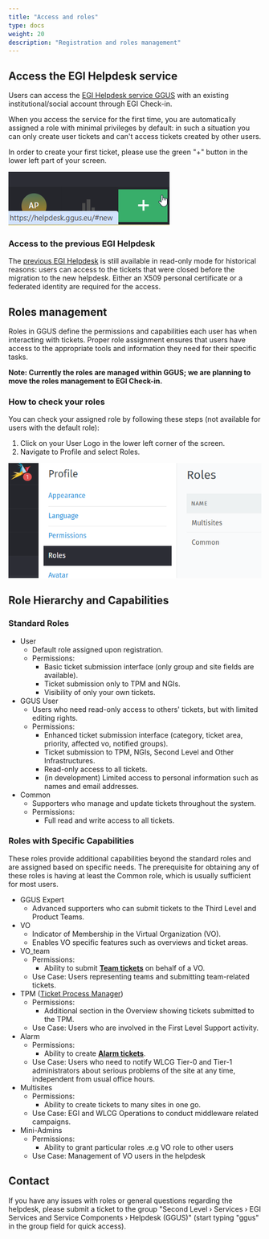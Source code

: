 ```yaml
---
title: "Access and roles"
type: docs
weight: 20
description: "Registration and roles management"
---
```


## Access the EGI Helpdesk service

Users can access the [EGI Helpdesk service GGUS](https://helpdesk.egi.eu/)
with an existing institutional/social account through EGI Check-in.

When you access the service for the first time, you are automatically assigned
a role with minimal privileges by default: in such a situation you can only
create user tickets and can't access tickets created by other users.

In order to create your first ticket, please use the green "+" button in the
lower left part of your screen.

![Create ticket button](create-ticket.png)

### Access to the previous EGI Helpdesk

The [previous EGI Helpdesk](https://ggus.eu/) is still available in read-only
mode for historical reasons: users can access to the tickets that were closed
before the migration to the new helpdesk.
Either an X509 personal certificate or a federated identity are required for
the access.

## Roles management

Roles in GGUS define the permissions and capabilities each user has when
interacting with tickets. Proper role assignment ensures that users have
access to the appropriate tools and information they need for their specific
tasks.

**Note: Currently the roles are managed within GGUS; we are planning to move
the roles management to EGI Check-in.**

### How to check your roles

You can check your assigned role by following these steps (not available for
users with the default role):

1. Click on your User Logo in the lower left corner of the screen.
2. Navigate to Profile and select Roles.

![Check your roles](owned-roles.png)

## Role Hierarchy and Capabilities

### Standard Roles

- User
  - Default role assigned upon registration.
  - Permissions:
    - Basic ticket submission interface (only group and site fields are
    available).
    - Ticket submission only to TPM and NGIs.
    - Visibility of only your own tickets.
- GGUS User
  - Users who need read-only access to others' tickets, but with limited editing
  rights.
  - Permissions:
    - Enhanced ticket submission interface (category, ticket area, priority,
    affected vo, notified groups).
    - Ticket submission to TPM, NGIs, Second Level and Other Infrastructures.
    - Read-only access to all tickets.
    - (in development) Limited access to personal information such as names and
  email addresses.
- Common
  - Supporters who manage and update tickets throughout the system.
  - Permissions:
    - Full read and write access to all tickets.

### Roles with Specific Capabilities

These roles provide additional capabilities beyond the standard roles and are
assigned based on specific needs. The prerequisite for obtaining any of these
roles is having at least the Common role, which is usually sufficient for most
users.

- GGUS Expert
  - Advanced supporters who can submit tickets to the Third Level and Product
  Teams.
- VO
  - Indicator of Membership in the Virtual Organization (VO).
  - Enables VO specific features such as overviews and ticket areas.
- VO_team
  - Permissions:
    - Ability to submit **[Team tickets](../features/team-tickets/)**
    on behalf of a VO.
  - Use Case: Users representing teams and submitting team-related tickets.
- TPM ([Ticket Process Manager](https://confluence.egi.eu/x/F4a_Bw))
  - Permissions:
    - Additional section in the Overview showing tickets submitted to the TPM.
  - Use Case: Users who are involved in the First Level Support activity.
- Alarm
  - Permissions:
    - Ability to create **[Alarm tickets](../features/alarm-tickets/)**.
  - Use Case: Users who need to notify WLCG Tier-0 and Tier-1 administrators
  about serious problems of the site at any time, independent from usual office
  hours.
- Multisites
  - Permissions:
    - Ability to create tickets to many sites in one go.
  - Use Case: EGI and WLCG Operations to conduct middleware related campaigns.
- Mini-Admins
  - Permissions:
    - Ability to grant particular roles .e.g VO role to other users
  - Use Case: Management of VO users in the helpdesk

## Contact

If you have any issues with roles or general questions regarding the helpdesk,
please submit a ticket to the group "Second Level › Services › EGI Services and
Service Components › Helpdesk (GGUS)" (start typing "ggus" in the group field
for quick access).
